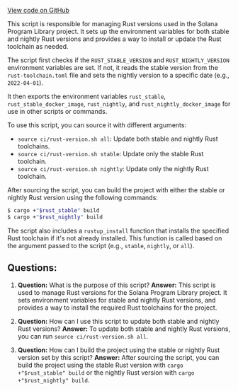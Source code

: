[View code on GitHub](https://github.com/solana-labs/solana-program-library/ci/rust-version.sh)

This script is responsible for managing Rust versions used in the Solana Program Library project. It sets up the environment variables for both stable and nightly Rust versions and provides a way to install or update the Rust toolchain as needed.

The script first checks if the `RUST_STABLE_VERSION` and `RUST_NIGHTLY_VERSION` environment variables are set. If not, it reads the stable version from the `rust-toolchain.toml` file and sets the nightly version to a specific date (e.g., `2022-04-01`).

It then exports the environment variables `rust_stable`, `rust_stable_docker_image`, `rust_nightly`, and `rust_nightly_docker_image` for use in other scripts or commands.

To use this script, you can source it with different arguments:

- `source ci/rust-version.sh all`: Update both stable and nightly Rust toolchains.
- `source ci/rust-version.sh stable`: Update only the stable Rust toolchain.
- `source ci/rust-version.sh nightly`: Update only the nightly Rust toolchain.

After sourcing the script, you can build the project with either the stable or nightly Rust version using the following commands:

```bash
$ cargo +"$rust_stable" build
$ cargo +"$rust_nightly" build
```

The script also includes a `rustup_install` function that installs the specified Rust toolchain if it's not already installed. This function is called based on the argument passed to the script (e.g., `stable`, `nightly`, or `all`).
## Questions: 
 1. **Question:** What is the purpose of this script?
   **Answer:** This script is used to manage Rust versions for the Solana Program Library project. It sets environment variables for stable and nightly Rust versions, and provides a way to install the required Rust toolchains for the project.

2. **Question:** How can I use this script to update both stable and nightly Rust versions?
   **Answer:** To update both stable and nightly Rust versions, you can run `source ci/rust-version.sh all`.

3. **Question:** How can I build the project using the stable or nightly Rust version set by this script?
   **Answer:** After sourcing the script, you can build the project using the stable Rust version with `cargo +"$rust_stable" build` or the nightly Rust version with `cargo +"$rust_nightly" build`.